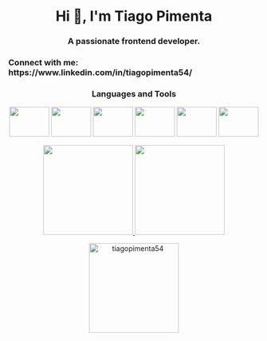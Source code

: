 <h1 align="center">Hi 👋, I'm Tiago Pimenta</h1>
<h3 align="center">A passionate frontend developer.</h3>

<h3 align="left">Connect with me: https://www.linkedin.com/in/tiagopimenta54/ </h3>

<h3 align="center">Languages and Tools</h3>

<p align="center">
  
  <img height="60" width="80" src="https://cdn.jsdelivr.net/gh/devicons/devicon/icons/javascript/javascript-original.svg" />
  <img height="60" width="80" src="https://cdn.jsdelivr.net/gh/devicons/devicon/icons/typescript/typescript-original.svg" />
  <img height="60" width="80" src="https://cdn.jsdelivr.net/gh/devicons/devicon/icons/vuejs/vuejs-original.svg" />
  <img height="60" width="80" src="https://cdn.jsdelivr.net/gh/devicons/devicon/icons/react/react-original.svg" />
  <img height="60" width="80" src="https://cdn.jsdelivr.net/gh/devicons/devicon/icons/nodejs/nodejs-original.svg" />
  <img height="60" width="80" src="https://cdn.jsdelivr.net/gh/devicons/devicon/icons/html5/html5-original.svg" /> 
  
  
  </p>

<div align="center">
  <a href="https://github.com/TiagoPimenta54">
  <img height="180em" src="https://github-readme-stats.vercel.app/api?username=TiagoPimenta54&show_icons=true&theme=dark&include_all_commits=true&count_private=true"/>
  <img height="180em" src="https://github-readme-stats.vercel.app/api/top-langs/?username=TiagoPimenta54&layout=compact&langs_count=7&theme=dark"/>
</div>



<p align="center" ><img height="180em" src="https://github-readme-streak-stats.herokuapp.com/?user=tiagopimenta54&" alt="tiagopimenta54" /></p>


  
